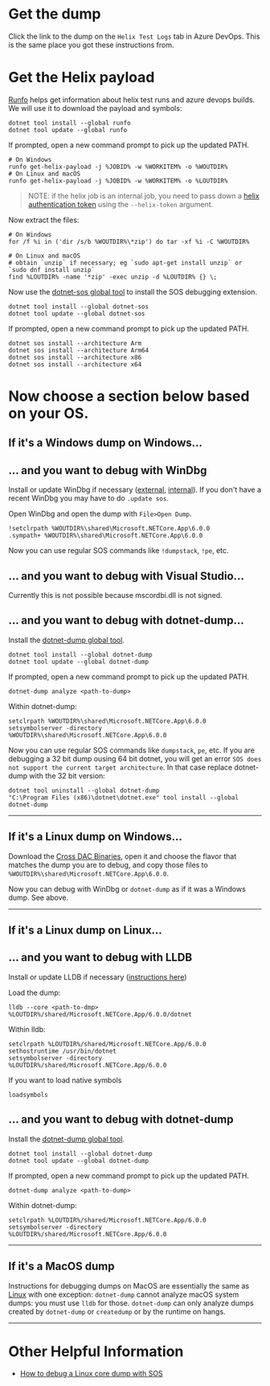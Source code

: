 # Get the dump

Click the link to the dump on the `Helix Test Logs` tab in Azure DevOps. This is the same place you got these instructions from.

# Get the Helix payload

[Runfo](https://github.com/jaredpar/runfo/tree/master/runfo#runfo) helps get information about helix test runs and azure devops builds. We will use it to download the payload and symbols:
```script
dotnet tool install --global runfo
dotnet tool update --global runfo
```
If prompted, open a new command prompt to pick up the updated PATH.
```script
# On Windows
runfo get-helix-payload -j %JOBID% -w %WORKITEM% -o %WOUTDIR%
# On Linux and macOS
runfo get-helix-payload -j %JOBID% -w %WORKITEM% -o %LOUTDIR%
```

> NOTE: if the helix job is an internal job, you need to pass down a [helix authentication token](https://helix.dot.net/Account/Tokens) using the `--helix-token` argument.

Now extract the files:

```script
# On Windows
for /f %i in ('dir /s/b %WOUTDIR%\*zip') do tar -xf %i -C %WOUTDIR%

# On Linux and macOS
# obtain `unzip` if necessary; eg `sudo apt-get install unzip` or `sudo dnf install unzip`
find %LOUTDIR% -name '*zip' -exec unzip -d %LOUTDIR% {} \;
```

Now use the [dotnet-sos global tool](https://docs.microsoft.com/en-us/dotnet/core/diagnostics/dotnet-sos) to install the SOS debugging extension.
```script
dotnet tool install --global dotnet-sos
dotnet tool update --global dotnet-sos
```
If prompted, open a new command prompt to pick up the updated PATH.
```script
dotnet sos install --architecture Arm
dotnet sos install --architecture Arm64
dotnet sos install --architecture x86
dotnet sos install --architecture x64
```

# Now choose a section below based on your OS.

## If it's a Windows dump on Windows...

## ... and you want to debug with WinDbg

Install or update WinDbg if necessary ([external](https://docs.microsoft.com/en-us/windows-hardware/drivers/debugger/debugger-download-tools), [internal](https://osgwiki.com/wiki/Installing_WinDbg)). If you don't have a recent WinDbg you may have to do `.update sos`.

Open WinDbg and open the dump with `File>Open Dump`.

```script
!setclrpath %WOUTDIR%\shared\Microsoft.NETCore.App\6.0.0
.sympath+ %WOUTDIR%\shared\Microsoft.NETCore.App\6.0.0
```

Now you can use regular SOS commands like `!dumpstack`, `!pe`, etc.

## ... and you want to debug with Visual Studio...

Currently this is not possible because mscordbi.dll is not signed.

## ... and you want to debug with dotnet-dump...

Install the [dotnet-dump global tool](https://docs.microsoft.com/en-us/dotnet/core/diagnostics/dotnet-dump).
```script
dotnet tool install --global dotnet-dump
dotnet tool update --global dotnet-dump
```
If prompted, open a new command prompt to pick up the updated PATH.
```script
dotnet-dump analyze <path-to-dump>
```
Within dotnet-dump:
```script
setclrpath %WOUTDIR%\shared\Microsoft.NETCore.App\6.0.0
setsymbolserver -directory %WOUTDIR%\shared\Microsoft.NETCore.App\6.0.0
```

Now you can use regular SOS commands like `dumpstack`, `pe`, etc.
If you are debugging a 32 bit dump ousing 64 bit dotnet, you will get an error `SOS does not support the current target architecture`. In that case replace dotnet-dump with the 32 bit version:
```script
dotnet tool uninstall --global dotnet-dump
"C:\Program Files (x86)\dotnet\dotnet.exe" tool install --global dotnet-dump
```
---
## If it's a Linux dump on Windows...

Download the [Cross DAC Binaries](https://dev.azure.com/dnceng/public/_apis/build/builds/%BUILDID%/artifacts?artifactName=CoreCLRCrossDacArtifacts&api-version=6.0&%24format=zip), open it and choose the flavor that matches the dump you are to debug, and copy those files to `%WOUTDIR%\shared\Microsoft.NETCore.App\6.0.0`.

Now you can debug with WinDbg or `dotnet-dump` as if it was a Windows dump. See above.

---
## If it's a Linux dump on Linux...

## ... and you want to debug with LLDB

Install or update LLDB if necessary ([instructions here](https://github.com/dotnet/diagnostics/blob/master/documentation/lldb/linux-instructions.md))

Load the dump:
```script
lldb --core <path-to-dmp> %LOUTDIR%/shared/Microsoft.NETCore.App/6.0.0/dotnet
```

Within lldb:
```script
setclrpath %LOUTDIR%/shared/Microsoft.NETCore.App/6.0.0
sethostruntime /usr/bin/dotnet
setsymbolserver -directory %LOUTDIR%/shared/Microsoft.NETCore.App/6.0.0
```
If you want to load native symbols
```
loadsymbols
```

## ... and you want to debug with dotnet-dump

Install the [dotnet-dump global tool](https://docs.microsoft.com/en-us/dotnet/core/diagnostics/dotnet-dump).
```script
dotnet tool install --global dotnet-dump
dotnet tool update --global dotnet-dump
```
If prompted, open a new command prompt to pick up the updated PATH.
```script
dotnet-dump analyze <path-to-dump>
```
Within dotnet-dump:
```script
setclrpath %LOUTDIR%/shared/Microsoft.NETCore.App/6.0.0
setsymbolserver -directory %LOUTDIR%/shared/Microsoft.NETCore.App/6.0.0
```

---
## If it's a MacOS dump

Instructions for debugging dumps on MacOS are essentially the same as [Linux](#If-it's-a-Linux-dump-on-Linux...) with one exception: `dotnet-dump` cannot analyze macOS system dumps: you must use `lldb` for those. `dotnet-dump` can only analyze dumps created by `dotnet-dump` or `createdump` or by the runtime on hangs.

---
# Other Helpful Information

* [How to debug a Linux core dump with SOS](https://github.com/dotnet/diagnostics/blob/master/documentation/debugging-coredump.md)
